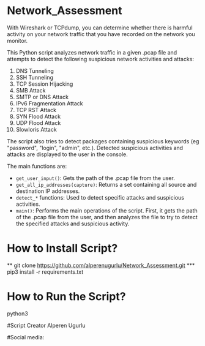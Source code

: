 # Network_Assessment

With Wireshark or TCPdump, you can determine whether there is harmful activity on your network traffic that you have recorded on the network you monitor.

This Python script analyzes network traffic in a given .pcap file and attempts to detect the following suspicious network activities and attacks:

1. DNS Tunneling
2. SSH Tunneling
3. TCP Session Hijacking
4. SMB Attack
5. SMTP or DNS Attack
6. IPv6 Fragmentation Attack
7. TCP RST Attack
8. SYN Flood Attack
9. UDP Flood Attack
10. Slowloris Attack

The script also tries to detect packages containing suspicious keywords (eg "password", "login", "admin", etc.). Detected suspicious activities and attacks are displayed to the user in the console.

The main functions are:

- `get_user_input()`: Gets the path of the .pcap file from the user.
- `get_all_ip_addresses(capture)`: Returns a set containing all source and destination IP addresses.
- `detect_*` functions: Used to detect specific attacks and suspicious activities.
- `main()`: Performs the main operations of the script. First, it gets the path of the .pcap file from the user, and then analyzes the file to try to detect the specified attacks and suspicious activity.

# How to Install Script?

** git clone https://github.com/alperenugurlu/Network_Assessment.git
*** pip3 install -r requirements.txt

# How to Run the Script?

python3 

#Script Creator
Alperen Ugurlu

#Social media:
